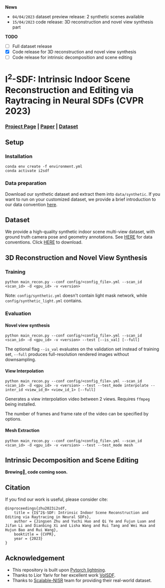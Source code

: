 **News**

- `04/04/2023` dataset preview release: 2 synthetic scenes available
- `15/04/2023` code release: 3D reconstruction and novel view synthesis part

**TODO**

- [ ] Full dataset release
- [x] Code release for 3D reconstruction and novel view synthesis
- [ ] Code release for intrinsic decomposition and scene editing

# I<sup>2</sup>-SDF: Intrinsic Indoor Scene Reconstruction and Editing via Raytracing in Neural SDFs (CVPR 2023)

### [Project Page](https://jingsenzhu.github.io/i2-sdf/) | [Paper](https://arxiv.org/abs/2303.07634) | [Dataset](https://mega.nz/folder/jdhDnTqL#Ija678SU2Va_JJOiwqmdEg)

## Setup

### Installation

```
conda env create -f environment.yml
conda activate i2sdf
```

### Data preparation

Download our synthetic dataset and extract them into `data/synthetic`. If you want to run on your customized dataset, we provide a brief introduction to our data convention [here](DATA_CONVENTION.md).

## Dataset

We provide a high-quality synthetic indoor scene multi-view dataset, with ground truth camera pose and geometry annotations. See [HERE](DATA_CONVENTION.md) for data conventions. Click [HERE](https://mega.nz/folder/jdhDnTqL#Ija678SU2Va_JJOiwqmdEg) to download.

## 3D Reconstruction and Novel View Synthesis

### Training

```
python main_recon.py --conf config/<config_file>.yml --scan_id <scan_id> -d <gpu_id> -v <version>
```

Note: `config/synthetic.yml` doesn't contain light mask network, while `config/synthetic_light.yml` contains.

### Evaluation

#### Novel view synthesis

```
python main_recon.py --conf config/<config_file>.yml --scan_id <scan_id> -d <gpu_id> -v <version> --test [--is_val] [--full]
```

The optional flag `--is_val` evaluates on the validation set instead of training set, `--full` produces full-resolution rendered images without downsampling.

#### View Interpolation

```
python main_recon.py --conf config/<config_file>.yml --scan_id <scan_id> -d <gpu_id> -v <version> --test --test_mode interpolate --inter_id <view_id_0> <view_id_1> [--full]
```

Generates a view interpolation video between 2 views. Requires `ffmpeg` being installed.

The number of frames and frame rate of the video can be specified by options.

#### Mesh Extraction

```
python main_recon.py --conf config/<config_file>.yml --scan_id <scan_id> -d <gpu_id> -v <version> --test --test_mode mesh
```

## Intrinsic Decomposition and Scene Editing

**Brewing🍺, code coming soon.**

## Citation

If you find our work is useful, please consider cite:

```
@inproceedings{zhu2023i2sdf,
    title = {I$^2$-SDF: Intrinsic Indoor Scene Reconstruction and Editing via Raytracing in Neural SDFs},
    author = {Jingsen Zhu and Yuchi Huo and Qi Ye and Fujun Luan and Jifan Li and Dianbing Xi and Lisha Wang and Rui Tang and Wei Hua and Hujun Bao and Rui Wang},
    booktitle = {CVPR},
    year = {2023}
}
```

## Acknowledgement

- This repository is built upon [Pytorch lightning](https://lightning.ai/).
- Thanks to Lior Yariv for her excellent work [VolSDF](https://lioryariv.github.io/volsdf/).
- Thanks to [Scalable-NISR](https://xchaowu.github.io/papers/scalable-nisr/) team for providing their real-world dataset.
